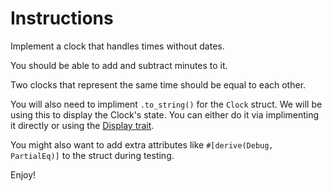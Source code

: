 # Instructions

Implement a clock that handles times without dates.

You should be able to add and subtract minutes to it.

Two clocks that represent the same time should be equal to each other.

You will also need to impliment `.to_string()` for the `Clock` struct. We will be using this to display the Clock's state.  You can either do it via implimenting it directly or using the [Display trait](https://doc.rust-lang.org/std/fmt/trait.Display.html).

You might also want to add extra attributes like `#[derive(Debug, PartialEq)]` to the struct during testing.

Enjoy!


